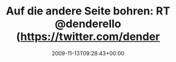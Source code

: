 ---
retweeted: false
source: <a href="http://twitter.com" rel="nofollow">Twitter Web Client</a>
entities:
  hashtags: []
  symbols: []
  user_mentions:
  - name: Dennis Benkert
    screen_name: denderello
    indices:
    - '32'
    - '43'
    id_str: '15345061'
    id: '15345061'
  urls: []
display_text_range:
- '0'
- '109'
favorite_count: '1'
id_str: '5675550025'
truncated: false
retweet_count: '0'
id: '5675550025'
created_at: Fri Nov 13 09:28:43 +0000 2009
favorited: false
full_text: 'Auf die andere Seite bohren: RT [@denderello](https://twitter.com/denderello):
  See the other side of the world - http://www.antipodemap.com/ :)'
lang: de
tags:
- pesos/twitter
date: '2009-11-13T09:28:43+00:00'
src: https://twitter.com/bascht/status/5675550025
original_url: https://twitter.com/bascht/status/5675550025
type: twitter_tweet
text: 'Auf die andere Seite bohren: RT [@denderello](https://twitter.com/denderello):
  See the other side of the world - http://www.antipodemap.com/ :)'
title: 'Auf die andere Seite bohren: RT @denderello (https://twitter.com/dender'

---